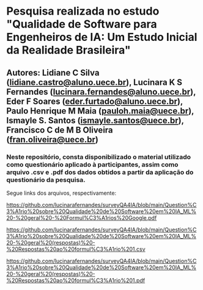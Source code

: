 # Pesquisa realizada no estudo "Qualidade de Software para Engenheiros de IA: Um Estudo Inicial da Realidade Brasileira"
## Autores: Lidiane C Silva (lidiane.castro@aluno.uece.br), Lucinara K S Fernandes (lucinara.fernandes@aluno.uece.br), Eder F Soares (eder.furtado@aluno.uece.br), Paulo Henrique M Maia (pauloh.maia@uece.br), Ismayle S. Santos (ismayle.santos@uece.br), Francisco C de M B Oliveira (fran.oliveira@uece.br)

### Neste repositório, consta disponibilizado o material utilizado como questionário aplicado à participantes, assim como arquivo .csv e .pdf dos dados obtidos a partir da aplicação do questionário da pesquisa.
Segue links dos arquivos, respectivamente:

<https://github.com/lucinarafernandes/surveyQA4IA/blob/main/Question%C3%A1rio%20sobre%20Qualidade%20de%20Software%20em%20IA_ML%20-%20geral%20-%20Formul%C3%A1rios%20Google.pdf>

<https://github.com/lucinarafernandes/surveyQA4IA/blob/main/Question%C3%A1rio%20sobre%20Qualidade%20de%20Software%20em%20IA_ML%20-%20geral%20(respostas)%20-%20Respostas%20ao%20formul%C3%A1rio%201.csv>

<https://github.com/lucinarafernandes/surveyQA4IA/blob/main/Question%C3%A1rio%20sobre%20Qualidade%20de%20Software%20em%20IA_ML%20-%20geral%20(respostas)%20-%20Respostas%20ao%20formul%C3%A1rio%201.pdf>
